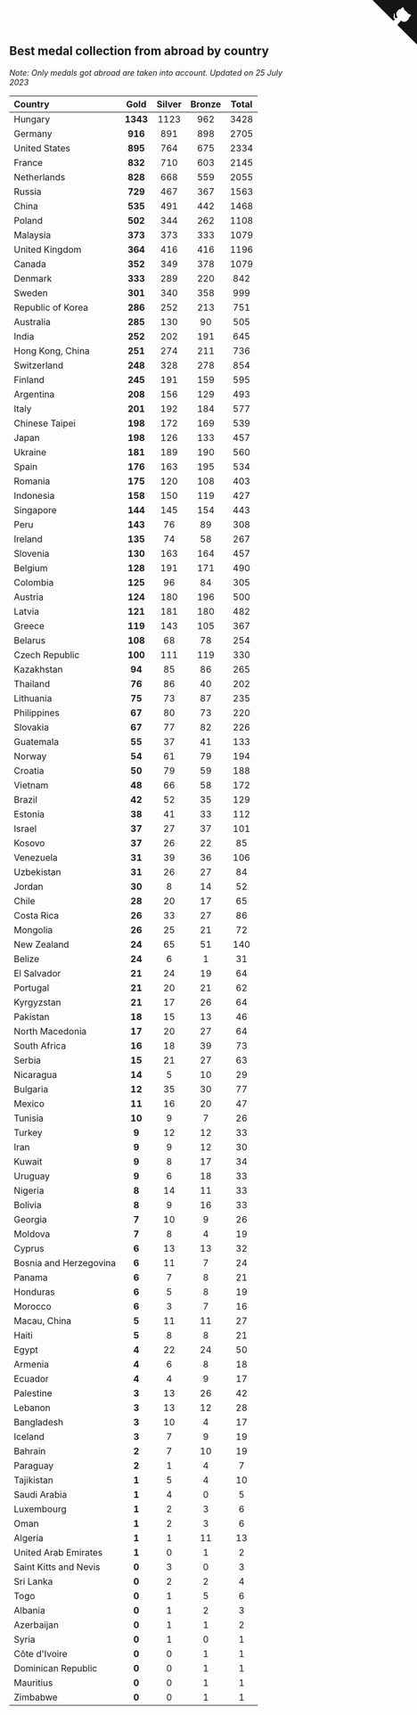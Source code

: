 ## Best medal collection from abroad by country

*Note: Only medals got abroad are taken into account.*
*Updated on 25 July 2023*

| Country | Gold | Silver | Bronze | Total |
| :--- | :--: | :--: | :--: | :--: |
| Hungary | **1343** | 1123 | 962 | 3428 |
| Germany | **916** | 891 | 898 | 2705 |
| United States | **895** | 764 | 675 | 2334 |
| France | **832** | 710 | 603 | 2145 |
| Netherlands | **828** | 668 | 559 | 2055 |
| Russia | **729** | 467 | 367 | 1563 |
| China | **535** | 491 | 442 | 1468 |
| Poland | **502** | 344 | 262 | 1108 |
| Malaysia | **373** | 373 | 333 | 1079 |
| United Kingdom | **364** | 416 | 416 | 1196 |
| Canada | **352** | 349 | 378 | 1079 |
| Denmark | **333** | 289 | 220 | 842 |
| Sweden | **301** | 340 | 358 | 999 |
| Republic of Korea | **286** | 252 | 213 | 751 |
| Australia | **285** | 130 | 90 | 505 |
| India | **252** | 202 | 191 | 645 |
| Hong Kong, China | **251** | 274 | 211 | 736 |
| Switzerland | **248** | 328 | 278 | 854 |
| Finland | **245** | 191 | 159 | 595 |
| Argentina | **208** | 156 | 129 | 493 |
| Italy | **201** | 192 | 184 | 577 |
| Chinese Taipei | **198** | 172 | 169 | 539 |
| Japan | **198** | 126 | 133 | 457 |
| Ukraine | **181** | 189 | 190 | 560 |
| Spain | **176** | 163 | 195 | 534 |
| Romania | **175** | 120 | 108 | 403 |
| Indonesia | **158** | 150 | 119 | 427 |
| Singapore | **144** | 145 | 154 | 443 |
| Peru | **143** | 76 | 89 | 308 |
| Ireland | **135** | 74 | 58 | 267 |
| Slovenia | **130** | 163 | 164 | 457 |
| Belgium | **128** | 191 | 171 | 490 |
| Colombia | **125** | 96 | 84 | 305 |
| Austria | **124** | 180 | 196 | 500 |
| Latvia | **121** | 181 | 180 | 482 |
| Greece | **119** | 143 | 105 | 367 |
| Belarus | **108** | 68 | 78 | 254 |
| Czech Republic | **100** | 111 | 119 | 330 |
| Kazakhstan | **94** | 85 | 86 | 265 |
| Thailand | **76** | 86 | 40 | 202 |
| Lithuania | **75** | 73 | 87 | 235 |
| Philippines | **67** | 80 | 73 | 220 |
| Slovakia | **67** | 77 | 82 | 226 |
| Guatemala | **55** | 37 | 41 | 133 |
| Norway | **54** | 61 | 79 | 194 |
| Croatia | **50** | 79 | 59 | 188 |
| Vietnam | **48** | 66 | 58 | 172 |
| Brazil | **42** | 52 | 35 | 129 |
| Estonia | **38** | 41 | 33 | 112 |
| Israel | **37** | 27 | 37 | 101 |
| Kosovo | **37** | 26 | 22 | 85 |
| Venezuela | **31** | 39 | 36 | 106 |
| Uzbekistan | **31** | 26 | 27 | 84 |
| Jordan | **30** | 8 | 14 | 52 |
| Chile | **28** | 20 | 17 | 65 |
| Costa Rica | **26** | 33 | 27 | 86 |
| Mongolia | **26** | 25 | 21 | 72 |
| New Zealand | **24** | 65 | 51 | 140 |
| Belize | **24** | 6 | 1 | 31 |
| El Salvador | **21** | 24 | 19 | 64 |
| Portugal | **21** | 20 | 21 | 62 |
| Kyrgyzstan | **21** | 17 | 26 | 64 |
| Pakistan | **18** | 15 | 13 | 46 |
| North Macedonia | **17** | 20 | 27 | 64 |
| South Africa | **16** | 18 | 39 | 73 |
| Serbia | **15** | 21 | 27 | 63 |
| Nicaragua | **14** | 5 | 10 | 29 |
| Bulgaria | **12** | 35 | 30 | 77 |
| Mexico | **11** | 16 | 20 | 47 |
| Tunisia | **10** | 9 | 7 | 26 |
| Turkey | **9** | 12 | 12 | 33 |
| Iran | **9** | 9 | 12 | 30 |
| Kuwait | **9** | 8 | 17 | 34 |
| Uruguay | **9** | 6 | 18 | 33 |
| Nigeria | **8** | 14 | 11 | 33 |
| Bolivia | **8** | 9 | 16 | 33 |
| Georgia | **7** | 10 | 9 | 26 |
| Moldova | **7** | 8 | 4 | 19 |
| Cyprus | **6** | 13 | 13 | 32 |
| Bosnia and Herzegovina | **6** | 11 | 7 | 24 |
| Panama | **6** | 7 | 8 | 21 |
| Honduras | **6** | 5 | 8 | 19 |
| Morocco | **6** | 3 | 7 | 16 |
| Macau, China | **5** | 11 | 11 | 27 |
| Haiti | **5** | 8 | 8 | 21 |
| Egypt | **4** | 22 | 24 | 50 |
| Armenia | **4** | 6 | 8 | 18 |
| Ecuador | **4** | 4 | 9 | 17 |
| Palestine | **3** | 13 | 26 | 42 |
| Lebanon | **3** | 13 | 12 | 28 |
| Bangladesh | **3** | 10 | 4 | 17 |
| Iceland | **3** | 7 | 9 | 19 |
| Bahrain | **2** | 7 | 10 | 19 |
| Paraguay | **2** | 1 | 4 | 7 |
| Tajikistan | **1** | 5 | 4 | 10 |
| Saudi Arabia | **1** | 4 | 0 | 5 |
| Luxembourg | **1** | 2 | 3 | 6 |
| Oman | **1** | 2 | 3 | 6 |
| Algeria | **1** | 1 | 11 | 13 |
| United Arab Emirates | **1** | 0 | 1 | 2 |
| Saint Kitts and Nevis | **0** | 3 | 0 | 3 |
| Sri Lanka | **0** | 2 | 2 | 4 |
| Togo | **0** | 1 | 5 | 6 |
| Albania | **0** | 1 | 2 | 3 |
| Azerbaijan | **0** | 1 | 1 | 2 |
| Syria | **0** | 1 | 0 | 1 |
| Côte d'Ivoire | **0** | 0 | 1 | 1 |
| Dominican Republic | **0** | 0 | 1 | 1 |
| Mauritius | **0** | 0 | 1 | 1 |
| Zimbabwe | **0** | 0 | 1 | 1 |


<a href="https://github.com/jonatanklosko/wca_statistics" class="github-corner" aria-label="View source on Github"><svg width="80" height="80" viewBox="0 0 250 250" style="fill:#151513; color:#fff; position: absolute; top: 0; border: 0; right: 0;" aria-hidden="true"><path d="M0,0 L115,115 L130,115 L142,142 L250,250 L250,0 Z"></path><path d="M128.3,109.0 C113.8,99.7 119.0,89.6 119.0,89.6 C122.0,82.7 120.5,78.6 120.5,78.6 C119.2,72.0 123.4,76.3 123.4,76.3 C127.3,80.9 125.5,87.3 125.5,87.3 C122.9,97.6 130.6,101.9 134.4,103.2" fill="currentColor" style="transform-origin: 130px 106px;" class="octo-arm"></path><path d="M115.0,115.0 C114.9,115.1 118.7,116.5 119.8,115.4 L133.7,101.6 C136.9,99.2 139.9,98.4 142.2,98.6 C133.8,88.0 127.5,74.4 143.8,58.0 C148.5,53.4 154.0,51.2 159.7,51.0 C160.3,49.4 163.2,43.6 171.4,40.1 C171.4,40.1 176.1,42.5 178.8,56.2 C183.1,58.6 187.2,61.8 190.9,65.4 C194.5,69.0 197.7,73.2 200.1,77.6 C213.8,80.2 216.3,84.9 216.3,84.9 C212.7,93.1 206.9,96.0 205.4,96.6 C205.1,102.4 203.0,107.8 198.3,112.5 C181.9,128.9 168.3,122.5 157.7,114.1 C157.9,116.9 156.7,120.9 152.7,124.9 L141.0,136.5 C139.8,137.7 141.6,141.9 141.8,141.8 Z" fill="currentColor" class="octo-body"></path></svg></a><style>.github-corner:hover .octo-arm{animation:octocat-wave 560ms ease-in-out}@keyframes octocat-wave{0%,100%{transform:rotate(0)}20%,60%{transform:rotate(-25deg)}40%,80%{transform:rotate(10deg)}}@media (max-width:500px){.github-corner:hover .octo-arm{animation:none}.github-corner .octo-arm{animation:octocat-wave 560ms ease-in-out}}</style>
